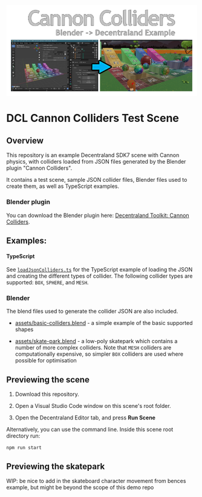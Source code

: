 
![Cannon Colliders: blender to decentraland example](./assets/scene/thumbnail.png)

# DCL Cannon Colliders Test Scene

## Overview

This repository is an example Decentraland SDK7 scene with Cannon physics, with colliders loaded from JSON files generated by the Blender plugin  "Cannon Colliders".

It contains a test scene, sample JSON collider files, Blender files used to create them, as well as TypeScript examples.


### Blender plugin

You can download the Blender plugin here: [Decentraland Toolkit: Cannon Colliders](https://github.com/stom66/blender-dcltk-cannon-colliders/).

## Examples:

#### TypeScript
See [`loadJsonColliders.ts`](src/loadJsonColliders.ts) for the TypeScript example of loading the JSON and creating the different types of collider. The following collider types are supported: `BOX`, `SPHERE`, and `MESH`. 

### Blender
The blend files used to generate the collider JSON are also included. 

* [assets/basic-colliders.blend](assets/basic-colliders.blend) - a simple example of the basic supported shapes

* [assets/skate-park.blend](assets/skate-park.blend) - a low-poly skatepark which contains a number of more complex colliders. Note that `MESH` colliders are computationally expensive, so simpler `BOX` colliders are used where possible for optimisation



## Previewing the scene

1. Download this repository.

2. Open a Visual Studio Code window on this scene's root folder.

3. Open the Decentraland Editor tab, and press **Run Scene**

Alternatively, you can use the command line. Inside this scene root directory run:

```
npm run start
```

## Previewing the skatepark

WIP: be nice to add in the skateboard character movement from bences example, but might be beyond the scope of this demo repo